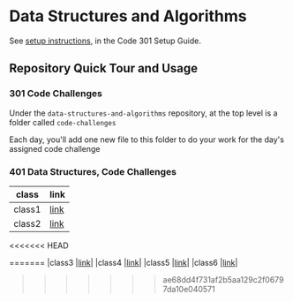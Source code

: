 # Data Structures and Algorithms

See [setup instructions](https://codefellows.github.io/setup-guide/code-301/3-code-challenges), in the Code 301 Setup Guide.

## Repository Quick Tour and Usage

### 301 Code Challenges

Under the `data-structures-and-algorithms` repository, at the top level is a folder called `code-challenges`

Each day, you'll add one new file to this folder to do your work for the day's assigned code challenge

### 401 Data Structures, Code Challenges

| class | link|
|-------|-----|
|class1 |[link](https://github.com/AnwarAbbass/data-structures-and-algorithms/blob/master/javascript/reverse/README.md)|
|class2 |[link](https://github.com/AnwarAbbass/data-structures-and-algorithms/blob/master/javascript/shift-array/README.md)|
<<<<<<< HEAD

=======
|class3 |[link](https://github.com/AnwarAbbass/data-structures-and-algorithms/blob/master/javascript/binary-search/README.md)|
|class4 |[link](https://github.com/AnwarAbbass/data-structures-and-algorithms/blob/master/javascript/linked-list/README.md)|
|class5 |[link](https://github.com/AnwarAbbass/data-structures-and-algorithms/blob/ll-insertions/javascript/linked-list/README.md)|
|class6 |[link](https://github.com/AnwarAbbass/data-structures-and-algorithms/blob/ll-kth-from-end/javascript/linked-list/README.md)|
>>>>>>> ae68dd4f731af2b5aa129c2f06797da10e040571
